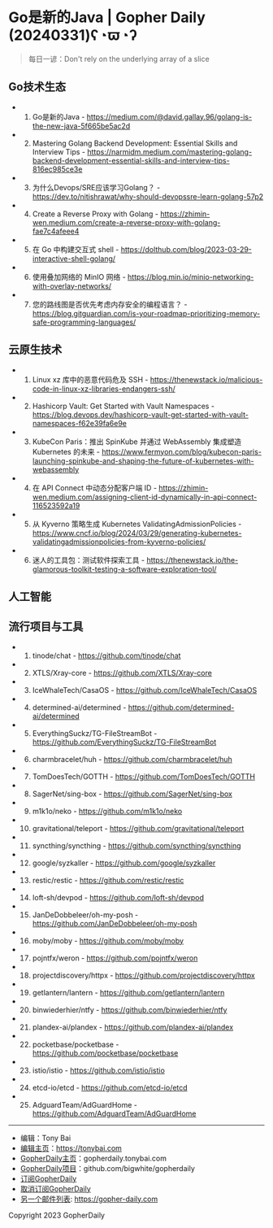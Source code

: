 # Go是新的Java | Gopher Daily (20240331)ʕ◔ϖ◔ʔ

>每日一谚：Don't rely on the underlying array of a slice

## Go技术生态


- 1. Go是新的Java - https://medium.com/@david.gallay.96/golang-is-the-new-java-5f665be5ac2d

- 2. Mastering Golang Backend Development: Essential Skills and Interview Tips - https://narmidm.medium.com/mastering-golang-backend-development-essential-skills-and-interview-tips-816ec985ce3e

- 3. 为什么Devops/SRE应该学习Golang？ - https://dev.to/nitishrawat/why-should-devopssre-learn-golang-57p2

- 4. Create a Reverse Proxy with Golang - https://zhimin-wen.medium.com/create-a-reverse-proxy-with-golang-fae7c4afeee4

- 5. 在 Go 中构建交互式 shell - https://dolthub.com/blog/2023-03-29-interactive-shell-golang/

- 6. 使用叠加网络的 MinIO 网络 - https://blog.min.io/minio-networking-with-overlay-networks/

- 7. 您的路线图是否优先考虑内存安全的编程语言？ - https://blog.gitguardian.com/is-your-roadmap-prioritizing-memory-safe-programming-languages/


## 云原生技术


- 1. Linux xz 库中的恶意代码危及 SSH - https://thenewstack.io/malicious-code-in-linux-xz-libraries-endangers-ssh/

- 2. Hashicorp Vault: Get Started with Vault Namespaces - https://blog.devops.dev/hashicorp-vault-get-started-with-vault-namespaces-f62e39fa6e9e

- 3. KubeCon Paris：推出 SpinKube 并通过 WebAssembly 集成塑造 Kubernetes 的未来 - https://www.fermyon.com/blog/kubecon-paris-launching-spinkube-and-shaping-the-future-of-kubernetes-with-webassembly

- 4. 在 API Connect 中动态分配客户端 ID - https://zhimin-wen.medium.com/assigning-client-id-dynamically-in-api-connect-116523592a19

- 5. 从 Kyverno 策略生成 Kubernetes ValidatingAdmissionPolicies - https://www.cncf.io/blog/2024/03/29/generating-kubernetes-validatingadmissionpolicies-from-kyverno-policies/

- 6. 迷人的工具包：测试软件探索工具 - https://thenewstack.io/the-glamorous-toolkit-testing-a-software-exploration-tool/


## 人工智能



## 流行项目与工具


- 1. tinode/chat - https://github.com/tinode/chat

- 2. XTLS/Xray-core - https://github.com/XTLS/Xray-core

- 3. IceWhaleTech/CasaOS - https://github.com/IceWhaleTech/CasaOS

- 4. determined-ai/determined - https://github.com/determined-ai/determined

- 5. EverythingSuckz/TG-FileStreamBot - https://github.com/EverythingSuckz/TG-FileStreamBot

- 6. charmbracelet/huh - https://github.com/charmbracelet/huh

- 7. TomDoesTech/GOTTH - https://github.com/TomDoesTech/GOTTH

- 8. SagerNet/sing-box - https://github.com/SagerNet/sing-box

- 9. m1k1o/neko - https://github.com/m1k1o/neko

- 10. gravitational/teleport - https://github.com/gravitational/teleport

- 11. syncthing/syncthing - https://github.com/syncthing/syncthing

- 12. google/syzkaller - https://github.com/google/syzkaller

- 13. restic/restic - https://github.com/restic/restic

- 14. loft-sh/devpod - https://github.com/loft-sh/devpod

- 15. JanDeDobbeleer/oh-my-posh - https://github.com/JanDeDobbeleer/oh-my-posh

- 16. moby/moby - https://github.com/moby/moby

- 17. pojntfx/weron - https://github.com/pojntfx/weron

- 18. projectdiscovery/httpx - https://github.com/projectdiscovery/httpx

- 19. getlantern/lantern - https://github.com/getlantern/lantern

- 20. binwiederhier/ntfy - https://github.com/binwiederhier/ntfy

- 21. plandex-ai/plandex - https://github.com/plandex-ai/plandex

- 22. pocketbase/pocketbase - https://github.com/pocketbase/pocketbase

- 23. istio/istio - https://github.com/istio/istio

- 24. etcd-io/etcd - https://github.com/etcd-io/etcd

- 25. AdguardTeam/AdGuardHome - https://github.com/AdguardTeam/AdGuardHome


----

- 编辑：Tony Bai
- [编辑主页](https://tonybai.com)：https://tonybai.com
- [GopherDaily主页](https://gopherdaily.tonybai.com)：gopherdaily.tonybai.com
- [GopherDaily项目](https://github.com/bigwhite/gopherdaily)：github.com/bigwhite/gopherdaily
- [订阅GopherDaily](https://gopherdaily.tonybai.com/subscribe)
- [取消订阅GopherDaily](https://gopherdaily.tonybai.com/unsubscribe)
- [另一个邮件列表](https://gopher-daily.com): https://gopher-daily.com

Copyright 2023 GopherDaily
